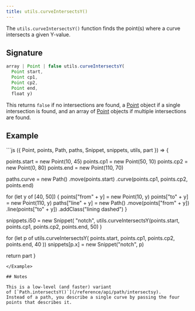```yaml
---
title: utils.curveIntersectsY()
---
```


The `utils.curveIntersectsY()` function finds the point(s) where a curve
intersects a given Y-value.

## Signature

```js
array | Point | false utils.curveIntersectsY(
  Point start, 
  Point cp1,
  Point cp2,
  Point end,
  float y)
```

This returns `false` if no intersections are found,
a [Point](/reference/api/point/) object if
a single intersection is found, and an array
of [Point](/reference/api/point/) objects if
multiple intersections are found.


## Example
<Example caption="A Utils.curveIntersectY() example">
```js
({ Point, points, Path, paths, Snippet, snippets, utils, part }) => {

  points.start = new Point(10, 45)
  points.cp1 = new Point(50, 10)
  points.cp2 = new Point(0, 80)
  points.end = new Point(110, 70)
  
  paths.curve = new Path()
    .move(points.start)
    .curve(points.cp1, points.cp2, points.end)
  
  for (let y of [40, 50]) {
    points["from" + y] = new Point(10, y)
    points["to" + y] = new Point(110, y)
    paths["line" + y] = new Path()
      .move(points["from" + y])
      .line(points["to" + y])
      .addClass("lining dashed")
  }
  
  snippets.i50 = new Snippet(
    "notch",
    utils.curveIntersectsY(points.start, points.cp1, points.cp2, points.end, 50)
  )
  
  for (let p of utils.curveIntersectsY(
    points.start,
    points.cp1,
    points.cp2,
    points.end,
    40
  ))
  snippets[p.x] = new Snippet("notch", p)

  return part
}
```
</Example>

## Notes

This is a low-level (and faster) variant
of [`Path.intersectsY()`](/reference/api/path/intersectsy).
Instead of a path, you describe a single curve by passing the four
points that describes it.


